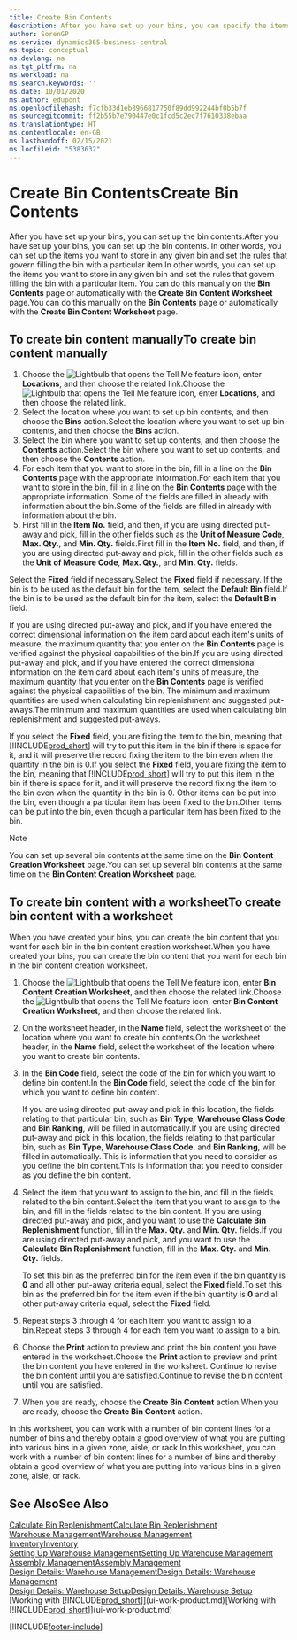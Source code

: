 ```yaml
---
title: Create Bin Contents
description: After you have set up your bins, you can specify the items that you want to store in them, and set up rules that control how often bins are refilled.
author: SorenGP
ms.service: dynamics365-business-central
ms.topic: conceptual
ms.devlang: na
ms.tgt_pltfrm: na
ms.workload: na
ms.search.keywords: ''
ms.date: 10/01/2020
ms.author: edupont
ms.openlocfilehash: f7cfb33d1eb8966817750f89dd992244bf0b5b7f
ms.sourcegitcommit: ff2b55b7e790447e0c1fcd5c2ec7f7610338ebaa
ms.translationtype: HT
ms.contentlocale: en-GB
ms.lasthandoff: 02/15/2021
ms.locfileid: "5383632"
---
```

# <a name="create-bin-contents"></a><span data-ttu-id="e59e3-103">Create Bin Contents</span><span class="sxs-lookup"><span data-stu-id="e59e3-103">Create Bin Contents</span></span>

<span data-ttu-id="e59e3-104">After you have set up your bins, you can set up the bin contents.</span><span class="sxs-lookup"><span data-stu-id="e59e3-104">After you have set up your bins, you can set up the bin contents.</span></span> <span data-ttu-id="e59e3-105">In other words, you can set up the items you want to store in any given bin and set the rules that govern filling the bin with a particular item.</span><span class="sxs-lookup"><span data-stu-id="e59e3-105">In other words, you can set up the items you want to store in any given bin and set the rules that govern filling the bin with a particular item.</span></span> <span data-ttu-id="e59e3-106">You can do this manually on the **Bin Contents** page or automatically with the **Create Bin Content Worksheet** page.</span><span class="sxs-lookup"><span data-stu-id="e59e3-106">You can do this manually on the **Bin Contents** page or automatically with the **Create Bin Content Worksheet** page.</span></span>

## <a name="to-create-bin-content-manually"></a><span data-ttu-id="e59e3-107">To create bin content manually</span><span class="sxs-lookup"><span data-stu-id="e59e3-107">To create bin content manually</span></span>

1. <span data-ttu-id="e59e3-108">Choose the ![Lightbulb that opens the Tell Me feature](media/ui-search/search_small.png "Tell me what you want to do") icon, enter **Locations**, and then choose the related link.</span><span class="sxs-lookup"><span data-stu-id="e59e3-108">Choose the ![Lightbulb that opens the Tell Me feature](media/ui-search/search_small.png "Tell me what you want to do") icon, enter **Locations**, and then choose the related link.</span></span>  
2. <span data-ttu-id="e59e3-109">Select the location where you want to set up bin contents,  and then choose the **Bins** action.</span><span class="sxs-lookup"><span data-stu-id="e59e3-109">Select the location where you want to set up bin contents,  and then choose the **Bins** action.</span></span>  
3. <span data-ttu-id="e59e3-110">Select the bin where you want to set up contents, and then choose the **Contents** action.</span><span class="sxs-lookup"><span data-stu-id="e59e3-110">Select the bin where you want to set up contents, and then choose the **Contents** action.</span></span>  
4. <span data-ttu-id="e59e3-111">For each item that you want to store in the bin, fill in a line on the **Bin Contents** page with the appropriate information.</span><span class="sxs-lookup"><span data-stu-id="e59e3-111">For each item that you want to store in the bin, fill in a line on the **Bin Contents** page with the appropriate information.</span></span> <span data-ttu-id="e59e3-112">Some of the fields are filled in already with information about the bin.</span><span class="sxs-lookup"><span data-stu-id="e59e3-112">Some of the fields are filled in already with information about the bin.</span></span>  
5. <span data-ttu-id="e59e3-113">First fill in the **Item No.** field, and then, if you are using directed put-away and pick, fill in the other fields such as the **Unit of Measure Code**, **Max. Qty.**, and **Min. Qty.** fields.</span><span class="sxs-lookup"><span data-stu-id="e59e3-113">First fill in the **Item No.** field, and then, if you are using directed put-away and pick, fill in the other fields such as the **Unit of Measure Code**, **Max. Qty.**, and **Min. Qty.** fields.</span></span>  

<span data-ttu-id="e59e3-114">Select the **Fixed** field if necessary.</span><span class="sxs-lookup"><span data-stu-id="e59e3-114">Select the **Fixed** field if necessary.</span></span> <span data-ttu-id="e59e3-115">If the bin is to be used as the default bin for the item, select the **Default Bin** field.</span><span class="sxs-lookup"><span data-stu-id="e59e3-115">If the bin is to be used as the default bin for the item, select the **Default Bin** field.</span></span>  

<span data-ttu-id="e59e3-116">If you are using directed put-away and pick, and if you have entered the correct dimensional information on the item card about each item's units of measure, the maximum quantity that you enter on the **Bin Contents** page is verified against the physical capabilities of the bin.</span><span class="sxs-lookup"><span data-stu-id="e59e3-116">If you are using directed put-away and pick, and if you have entered the correct dimensional information on the item card about each item's units of measure, the maximum quantity that you enter on the **Bin Contents** page is verified against the physical capabilities of the bin.</span></span> <span data-ttu-id="e59e3-117">The minimum and maximum quantities are used when calculating bin replenishment and suggested put-aways.</span><span class="sxs-lookup"><span data-stu-id="e59e3-117">The minimum and maximum quantities are used when calculating bin replenishment and suggested put-aways.</span></span>  

<span data-ttu-id="e59e3-118">If you select the **Fixed** field, you are fixing the item to the bin, meaning that [!INCLUDE[prod_short](includes/prod_short.md)] will try to put this item in the bin if there is space for it, and it will preserve the record fixing the item to the bin even when the quantity in the bin is 0.</span><span class="sxs-lookup"><span data-stu-id="e59e3-118">If you select the **Fixed** field, you are fixing the item to the bin, meaning that [!INCLUDE[prod_short](includes/prod_short.md)] will try to put this item in the bin if there is space for it, and it will preserve the record fixing the item to the bin even when the quantity in the bin is 0.</span></span> <span data-ttu-id="e59e3-119">Other items can be put into the bin, even though a particular item has been fixed to the bin.</span><span class="sxs-lookup"><span data-stu-id="e59e3-119">Other items can be put into the bin, even though a particular item has been fixed to the bin.</span></span>  

> [!NOTE]  
> <span data-ttu-id="e59e3-120">You can set up several bin contents at the same time on the **Bin Content Creation Worksheet** page.</span><span class="sxs-lookup"><span data-stu-id="e59e3-120">You can set up several bin contents at the same time on the **Bin Content Creation Worksheet** page.</span></span>  

## <a name="to-create-bin-content-with-a-worksheet"></a><span data-ttu-id="e59e3-121">To create bin content with a worksheet</span><span class="sxs-lookup"><span data-stu-id="e59e3-121">To create bin content with a worksheet</span></span>

<span data-ttu-id="e59e3-122">When you have created your bins, you can create the bin content that you want for each bin in the bin content creation worksheet.</span><span class="sxs-lookup"><span data-stu-id="e59e3-122">When you have created your bins, you can create the bin content that you want for each bin in the bin content creation worksheet.</span></span>

1. <span data-ttu-id="e59e3-123">Choose the ![Lightbulb that opens the Tell Me feature](media/ui-search/search_small.png "Tell me what you want to do") icon, enter **Bin Content Creation Worksheet**, and then choose the related link.</span><span class="sxs-lookup"><span data-stu-id="e59e3-123">Choose the ![Lightbulb that opens the Tell Me feature](media/ui-search/search_small.png "Tell me what you want to do") icon, enter **Bin Content Creation Worksheet**, and then choose the related link.</span></span>  
2. <span data-ttu-id="e59e3-124">On the worksheet header, in the **Name** field, select the worksheet of the location where you want to create bin contents.</span><span class="sxs-lookup"><span data-stu-id="e59e3-124">On the worksheet header, in the **Name** field, select the worksheet of the location where you want to create bin contents.</span></span>  
3. <span data-ttu-id="e59e3-125">In the **Bin Code** field, select the code of the bin for which you want to define bin content.</span><span class="sxs-lookup"><span data-stu-id="e59e3-125">In the **Bin Code** field, select the code of the bin for which you want to define bin content.</span></span>  

    <span data-ttu-id="e59e3-126">If you are using directed put-away and pick in this location, the fields relating to that particular bin, such as **Bin Type**, **Warehouse Class Code**, and **Bin Ranking**, will be filled in automatically.</span><span class="sxs-lookup"><span data-stu-id="e59e3-126">If you are using directed put-away and pick in this location, the fields relating to that particular bin, such as **Bin Type**, **Warehouse Class Code**, and **Bin Ranking**, will be filled in automatically.</span></span> <span data-ttu-id="e59e3-127">This is information that you need to consider as you define the bin content.</span><span class="sxs-lookup"><span data-stu-id="e59e3-127">This is information that you need to consider as you define the bin content.</span></span>  
4. <span data-ttu-id="e59e3-128">Select the item that you want to assign to the bin, and fill in the fields related to the bin content.</span><span class="sxs-lookup"><span data-stu-id="e59e3-128">Select the item that you want to assign to the bin, and fill in the fields related to the bin content.</span></span> <span data-ttu-id="e59e3-129">If you are using directed put-away and pick, and you want to use the **Calculate Bin Replenishment** function, fill in the **Max. Qty.** and **Min. Qty.** fields.</span><span class="sxs-lookup"><span data-stu-id="e59e3-129">If you are using directed put-away and pick, and you want to use the **Calculate Bin Replenishment** function, fill in the **Max. Qty.** and **Min. Qty.** fields.</span></span>  

    <span data-ttu-id="e59e3-130">To set this bin as the preferred bin for the item even if the bin quantity is **0** and all other put-away criteria equal, select the **Fixed** field.</span><span class="sxs-lookup"><span data-stu-id="e59e3-130">To set this bin as the preferred bin for the item even if the bin quantity is **0** and all other put-away criteria equal, select the **Fixed** field.</span></span>  
5. <span data-ttu-id="e59e3-131">Repeat steps 3 through 4 for each item you want to assign to a bin.</span><span class="sxs-lookup"><span data-stu-id="e59e3-131">Repeat steps 3 through 4 for each item you want to assign to a bin.</span></span>  
6. <span data-ttu-id="e59e3-132">Choose the **Print** action to preview and print the bin content you have entered in the worksheet.</span><span class="sxs-lookup"><span data-stu-id="e59e3-132">Choose the **Print** action to preview and print the bin content you have entered in the worksheet.</span></span> <span data-ttu-id="e59e3-133">Continue to revise the bin content until you are satisfied.</span><span class="sxs-lookup"><span data-stu-id="e59e3-133">Continue to revise the bin content until you are satisfied.</span></span>  
7. <span data-ttu-id="e59e3-134">When you are ready, choose the **Create Bin Content** action.</span><span class="sxs-lookup"><span data-stu-id="e59e3-134">When you are ready, choose the **Create Bin Content** action.</span></span>  

<span data-ttu-id="e59e3-135">In this worksheet, you can work with a number of bin content lines for a number of bins and thereby obtain a good overview of what you are putting into various bins in a given zone, aisle, or rack.</span><span class="sxs-lookup"><span data-stu-id="e59e3-135">In this worksheet, you can work with a number of bin content lines for a number of bins and thereby obtain a good overview of what you are putting into various bins in a given zone, aisle, or rack.</span></span>  

## <a name="see-also"></a><span data-ttu-id="e59e3-136">See Also</span><span class="sxs-lookup"><span data-stu-id="e59e3-136">See Also</span></span>

[<span data-ttu-id="e59e3-137">Calculate Bin Replenishment</span><span class="sxs-lookup"><span data-stu-id="e59e3-137">Calculate Bin Replenishment</span></span>](warehouse-how-to-calculate-bin-replenishment.md)  
[<span data-ttu-id="e59e3-138">Warehouse Management</span><span class="sxs-lookup"><span data-stu-id="e59e3-138">Warehouse Management</span></span>](warehouse-manage-warehouse.md)  
[<span data-ttu-id="e59e3-139">Inventory</span><span class="sxs-lookup"><span data-stu-id="e59e3-139">Inventory</span></span>](inventory-manage-inventory.md)  
[<span data-ttu-id="e59e3-140">Setting Up Warehouse Management</span><span class="sxs-lookup"><span data-stu-id="e59e3-140">Setting Up Warehouse Management</span></span>](warehouse-setup-warehouse.md)  
[<span data-ttu-id="e59e3-141">Assembly Management</span><span class="sxs-lookup"><span data-stu-id="e59e3-141">Assembly Management</span></span>](assembly-assemble-items.md)  
[<span data-ttu-id="e59e3-142">Design Details: Warehouse Management</span><span class="sxs-lookup"><span data-stu-id="e59e3-142">Design Details: Warehouse Management</span></span>](design-details-warehouse-management.md)  
[<span data-ttu-id="e59e3-143">Design Details: Warehouse Setup</span><span class="sxs-lookup"><span data-stu-id="e59e3-143">Design Details: Warehouse Setup</span></span>](design-details-warehouse-setup.md)  
<span data-ttu-id="e59e3-144">[Working with [!INCLUDE[prod_short](includes/prod_short.md)]](ui-work-product.md)</span><span class="sxs-lookup"><span data-stu-id="e59e3-144">[Working with [!INCLUDE[prod_short](includes/prod_short.md)]](ui-work-product.md)</span></span>


[!INCLUDE[footer-include](includes/footer-banner.md)]